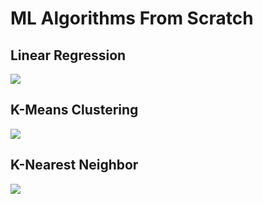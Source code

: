 # ML Algorithms From Scratch
## Linear Regression
<img src="https://github.com/Miaad2004/ML-From-Scratch/blob/main/Screenshots/linearRegression.png" />

## K-Means Clustering
<img src="https://github.com/Miaad2004/ML-From-Scratch/blob/main/Screenshots/K-means_clustering.png" />

## K-Nearest Neighbor
<img src="https://github.com/Miaad2004/ML-From-Scratch/blob/main/Screenshots/K-means_clustering.png" />
